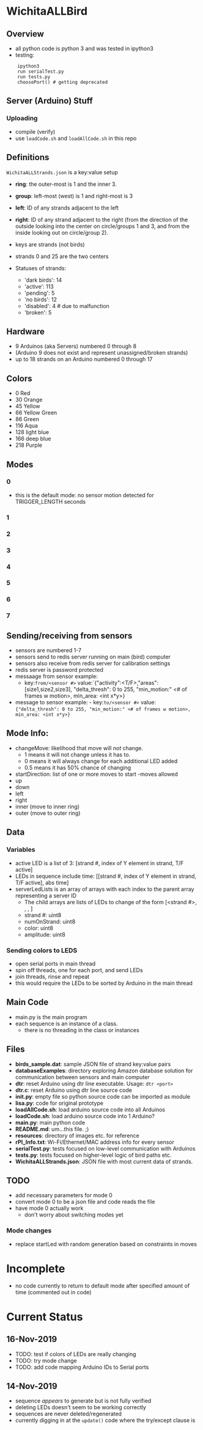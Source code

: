 # WichitaALLBird
## Overview
- all python code is python 3 and was tested in ipython3
- testing:
```
	ipython3
	run serialTest.py
	run tests.py
	choosePort() # getting deprecated
```
## Server (Arduino) Stuff
### Uploading
 - compile (verify)
 - use `loadCode.sh` and `loadAllCode.sh` in this repo
 
## Definitions
`WichitaALLStrands.json` is a key:value setup

- **ring**: the outer-most is 1 and the inner 3.
- **group**: left-most (west) is 1 and right-most is 3
- **left**: ID of any strands adjacent to the left
- **right**: ID of any strand adjacent to the right (from the direction of the outside looking into the center on circle/groups 1 and 3, and from the inside looking out on circle/group 2).

- keys are strands (not birds)
- strands 0 and 25 are the two centers
- Statuses of strands:
	- 'dark birds': 14
	- 'active': 113
	- 'pending': 5
	- 'no birds': 12
	- 'disabled': 4 # due to malfunction
	- 'broken': 5

## Hardware
- 9 Arduinos (aka Servers) numbered 0 through 8
- (Arduino 9 does not exist and represent unassigned/broken strands)
- up to 18 strands on an Arduino numbered 0 through 17

## Colors
 - 0 Red
 - 30 Orange
 - 45 Yellow
 - 66 Yellow Green
 - 86 Green
 - 116 Aqua
 - 128 light blue
 - 166 deep blue
 - 218 Purple
 
## Modes
### 0
 - this is the default mode: no sensor motion detected for TRIGGER_LENGTH seconds
### 1

### 2

### 3

### 4

### 5

### 6
 
### 7

## Sending/receiving from sensors
 - sensors are numbered 1-7
 - sensors send to redis server running on main (bird) computer
 - sensors also receive from redis server for calibration settings
 - redis server is password protected
 - messaage from sensor example:
      - key:`from/<sensor #>` value:`{"activity":<T/F>,"areas":[size1,size2,size3], "delta_thresh": 0 to 255, "min_motion:" <# of frames w motion>, min_area: <int x*y>}
 - message to sensor example:
       - key:`to/<sensor #>` value:`{"delta_thresh": 0 to 255, "min_motion:" <# of frames w motion>, min_area: <int x*y>}`
## Mode Info:
- changeMove: likelihood that move will *not* change.
    - 1 means it will not change unless it has to.
    - 0 means it will always change for each additional LED added
    - 0.5 means it has 50% chance of changing
- startDirection: list of one or more moves to start
-moves allowed
 - up
 - down
 - left
 - right
 - inner (move to inner ring)
 - outer (move to outer ring)

## Data
### Variables
 - active LED is a list of 3: [strand #, index of Y element in strand, T/F active]
  - LEDs in sequence include time: [[strand #, index of Y element in strand, T/F active], abs time]
 - serverLedLists is an array of arrays with each index to the parent array representing a server ID
    - The child arrays are lists of LEDs to change of the form [<strand #>, <numOnStrand>, <color>, <amplitude>]
    - strand #: uint8
    - numOnStrand: uint8
    - color: uint8
    - amplitude: uint8
### Sending colors to LEDS
- open serial ports in main thread
- spin off threads, one for each port, and send LEDs
- join threads, rinse and repeat
- this would require the LEDs to be sorted by Arduino in the main thread

## Main Code
- main.py is the main program
- each sequence is an instance of a class.
  - there is no threading in the class or instances

## Files
- **birds_sample.dat**: sample JSON file of strand key:value pairs
- **databaseExamples**: directory exploring Amazon database solution for communication between sensors and main computer
- **dtr**: reset Arduino using dtr line executable. Usage: `dtr <port>`
- **dtr.c**: reset Arduino using dtr line source code
- **__init__.py**: empty file so python source code can be imported as module
- **lisa.py**: code for original prototype
- **loadAllCode.sh**: load arduino source code into all Arduinos
- **loadCode.sh**: load arduino source code into 1 Arduino?
- **main.py**: main python code
- **README.md**: um...this file. ;)
- **resources**: directory of images etc. for reference
- **rPI_Info.txt**: Wi-Fi/Ethernet/MAC address info for every sensor
- **serialTest.py**: tests focused on low-level communication with Arduinos
- **tests.py**: tests focused on higher-level logic of bird paths etc.
- **WichitaALLStrands.json**: JSON file with most current data of strands.


## TODO
- add necessary parameters for mode 0
- convert mode 0 to be a json file and code reads the file
- have mode 0 actually work
    - don't worry about switching modes yet
    
### Mode changes
- replace startLed with random generation based on constraints in moves

# Incomplete
- no code currently to return to default mode after specified amount of time (commented out in code)

# Current Status

## 16-Nov-2019
- TODO: test if colors of LEDs are really changing
- TODO: try mode change
- TODO: add code mapping Arduino IDs to Serial ports

## 14-Nov-2019
- sequence *appears* to generate but is not fully verified
- deleting LEDs doesn't seem to be working correctly
- sequences are never deleted/regenerated
- currently digging in at the `update()` code where the try/except clause is
